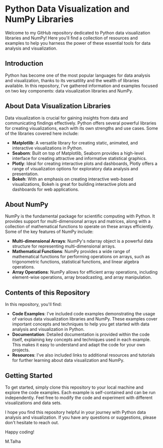 # Python Data Visualization and NumPy Libraries

Welcome to my GitHub repository dedicated to Python data visualization libraries and NumPy! Here you'll find a collection of resources and examples to help you harness the power of these essential tools for data analysis and visualization.

## Introduction

Python has become one of the most popular languages for data analysis and visualization, thanks to its versatility and the wealth of libraries available. In this repository, I've gathered information and examples focused on two key components: data visualization libraries and NumPy.

## About Data Visualization Libraries

Data visualization is crucial for gaining insights from data and communicating findings effectively. Python offers several powerful libraries for creating visualizations, each with its own strengths and use cases. Some of the libraries covered here include:

- **Matplotlib**: A versatile library for creating static, animated, and interactive visualizations in Python.
- **Seaborn**: Built on top of Matplotlib, Seaborn provides a high-level interface for creating attractive and informative statistical graphics.
- **Plotly**: Ideal for creating interactive plots and dashboards, Plotly offers a range of visualization options for exploratory data analysis and presentation.
- **Bokeh**: With an emphasis on creating interactive web-based visualizations, Bokeh is great for building interactive plots and dashboards for web applications.

## About NumPy

NumPy is the fundamental package for scientific computing with Python. It provides support for multi-dimensional arrays and matrices, along with a collection of mathematical functions to operate on these arrays efficiently. Some of the key features of NumPy include:

- **Multi-dimensional Arrays**: NumPy's ndarray object is a powerful data structure for representing multi-dimensional arrays.
- **Mathematical Functions**: NumPy provides a wide range of mathematical functions for performing operations on arrays, such as trigonometric functions, statistical functions, and linear algebra operations.
- **Array Operations**: NumPy allows for efficient array operations, including element-wise operations, array broadcasting, and array manipulation.

## Contents of this Repository

In this repository, you'll find:

- **Code Examples**: I've included code examples demonstrating the usage of various data visualization libraries and NumPy. These examples cover important concepts and techniques to help you get started with data analysis and visualization in Python.
- **Documentation**: Detailed documentation is provided within the code itself, explaining key concepts and techniques used in each example. This makes it easy to understand and adapt the code for your own projects.
- **Resources**: I've also included links to additional resources and tutorials for further learning about data visualization and NumPy.

## Getting Started

To get started, simply clone this repository to your local machine and explore the code examples. Each example is self-contained and can be run independently. Feel free to modify the code and experiment with different visualizations and data sets.

I hope you find this repository helpful in your journey with Python data analysis and visualization. If you have any questions or suggestions, please don't hesitate to reach out.

Happy coding!

M.Talha
